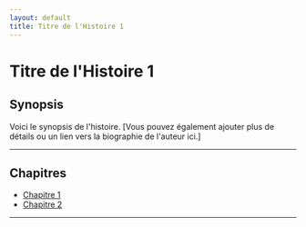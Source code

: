 ```yaml
---
layout: default
title: Titre de l'Histoire 1
---
```


# Titre de l'Histoire 1

## Synopsis

Voici le synopsis de l'histoire. [Vous pouvez également ajouter plus de détails ou un lien vers la biographie de l'auteur ici.]

---

## Chapitres

- [Chapitre 1](chapter-1.md)
- [Chapitre 2](chapter-2.md)

---
